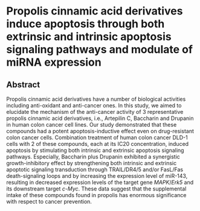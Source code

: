 # Propolis cinnamic acid derivatives induce apoptosis through both extrinsic and intrinsic apoptosis signaling pathways and modulate of miRNA expression

## Abstract

Propolis cinnamic acid derivatives have a number of biological activities including anti-oxidant and anti-cancer ones. In this study, we aimed to elucidate the mechanism of the anti-cancer activity of 3 representative propolis cinnamic acid derivatives, i.e., Artepilin C, Baccharin and Drupanin in human colon cancer cell lines. Our study demonstrated that these compounds had a potent apoptosis-inductive effect even on drug-resistant colon cancer cells. Combination treatment of human colon cancer DLD-1 cells with 2 of these compounds, each at its IC20 concentration, induced apoptosis by stimulating both intrinsic and extrinsic apoptosis signaling pathways. Especially, Baccharin plus Drupanin exhibited a synergistic growth-inhibitory effect by strengthening both intrinsic and extrinsic apoptotic signaling transduction through TRAIL/DR4/5 and/or FasL/Fas death-signaling loops and by increasing the expression level of miR-143, resulting in decreased expression levels of the target gene _MAPK_/_Erk5_ and its downstream target _c-Myc_. These data suggest that the supplemental intake of these compounds found in propolis has enormous significance with respect to cancer prevention.